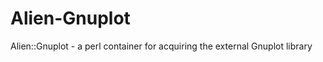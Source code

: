Alien-Gnuplot
=============

Alien::Gnuplot - a perl container for acquiring the external Gnuplot library